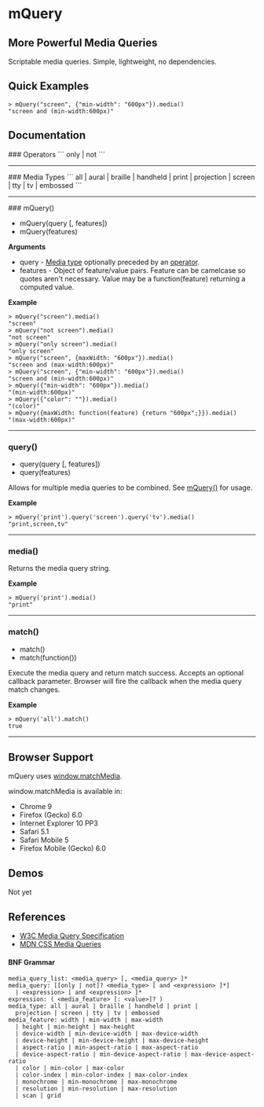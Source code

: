 # mQuery

## More Powerful Media Queries

Scriptable media queries. Simple, lightweight, no dependencies.

## Quick Examples

```
> mQuery("screen", {"min-width": "600px"}).media()
"screen and (min-width:600px)"
```

## Documentation

<a name="operators" />
### Operators
```
only | not
```

---------------------------------------

<a name="media_types" />
### Media Types
```
all | aural | braille | handheld | print | projection | screen | tty | tv | embossed
```

---------------------------------------

<a name="mQuery" />
### mQuery()

 * mQuery(query [, features])
 * mQuery(features)

__Arguments__

 * query - [Media type](#media_types) optionally preceded by an [operator](#operators).
 * features - Object of feature/value pairs. Feature can be camelcase so quotes aren't necessary. Value may be a function(feature) returning a computed value.

__Example__

```
> mQuery("screen").media()
"screen"
> mQuery("not screen").media()
"not screen"
> mQuery("only screen").media()
"only screen"
> mQuery("screen", {maxWidth: "600px"}).media()
"screen and (max-width:600px)"
> mQuery("screen", {"min-width": "600px"}).media()
"screen and (min-width:600px)"
> mQuery({"min-width": "600px"}).media()
"(min-width:600px)"
> mQuery({"color": ""}).media()
"(color)"
> mQuery({maxWidth: function(feature) {return "600px";}}).media()
"(max-width:600px)"
```

---------------------------------------

### query()

 * query(query [, features])
 * query(features)

Allows for multiple media queries to be combined. See [mQuery()](#mQuery) for usage.

__Example__

```
> mQuery('print').query('screen').query('tv').media()
"print,screen,tv"
```

---------------------------------------

### media()

Returns the media query string.

__Example__

```
> mQuery('print').media()
"print"
```

---------------------------------------

### match()

 * match()
 * match(function())

Execute the media query and return match success. Accepts an optional callback parameter. Browser will fire the callback when the media query match changes.

__Example__

```
> mQuery('all').match()
true
```

---------------------------------------

## Browser Support

mQuery uses [window.matchMedia](https://developer.mozilla.org/en/DOM/window.matchMedia).

window.matchMedia is available in:

  * Chrome 9
  * Firefox (Gecko) 6.0
  * Internet Explorer 10 PP3
  * Safari 5.1
  * Safari Mobile 5
  * Firefox Mobile (Gecko) 6.0



## Demos

Not yet

## References

  * [W3C Media Query Specification](http://www.w3.org/TR/css3-mediaqueries/)
  * [MDN CSS Media Queries](https://developer.mozilla.org/En/CSS/Media_queries)

#### BNF Grammar
```
media_query_list: <media_query> [, <media_query> ]*
media_query: [[only | not]? <media_type> [ and <expression> ]*]
  | <expression> [ and <expression> ]*
expression: ( <media_feature> [: <value>]? )
media_type: all | aural | braille | handheld | print |
  projection | screen | tty | tv | embossed
media_feature: width | min-width | max-width
  | height | min-height | max-height
  | device-width | min-device-width | max-device-width
  | device-height | min-device-height | max-device-height
  | aspect-ratio | min-aspect-ratio | max-aspect-ratio
  | device-aspect-ratio | min-device-aspect-ratio | max-device-aspect-ratio
  | color | min-color | max-color
  | color-index | min-color-index | max-color-index
  | monochrome | min-monochrome | max-monochrome
  | resolution | min-resolution | max-resolution
  | scan | grid
```